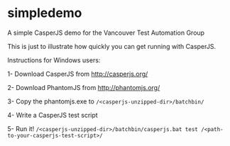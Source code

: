 simpledemo
==========

A simple CasperJS demo for the Vancouver Test Automation Group

This is just to illustrate how quickly you can get running with CasperJS.

Instructions for Windows users:

1- Download CasperJS from http://casperjs.org/

2- Download PhantomJS from http://phantomjs.org/

3- Copy the phantomjs.exe to ```/<casperjs-unzipped-dir>/batchbin/```

4- Write a CasperJS test script

5- Run it! ```/<casperjs-unzipped-dir>/batchbin/casperjs.bat test /<path-to-your-casperjs-test-script>/```
